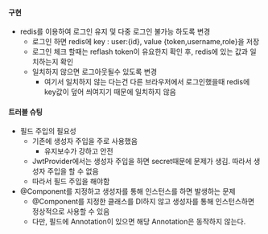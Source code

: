 #### 구현
- redis를 이용하여 로그인 유지 및 다중 로그인 불가능 하도록 변경
  - 로그인 하면 redis에 key : user:{id}, value {token,username,role}을 저장
  - 로그인 체크 할때는 reflash token이 유요한지 확인 후, redis에 있는 값과 일치하는지 확인
  - 일치하지 않으면 로그아웃될수 있도록 변경 
    - 여기서 일치하지 않는 다는건 다른 브라우저에서 로그인했을때 redis에 key값이 덮어 씌여지기 때문에 일치하지 않음
#### 트러블 슈팅
- 필드 주입의 필요성
  - 기존에 생성자 주입을 주로 사용했음
    - 유지보수가 강하고 안전
  - JwtProvider에서는 생성자 주입을 하면 secret때문에 문제가 생김. 따라서 생성자 주입을 할 수 없음
  - 따라서 필드 주입을 해야함
- @Component를 지정하고 생성자를 통해 인스턴스를 하면 발생하는 문제
  - @Component를 지정한 클래스를 DI하지 않고 생성자를 통해 인스턴스하면 정상적으로 사용할 수 있음
  - 다만, 필드에 Annotation이 있으면 해당 Annotation은 동작하지 않는다.
